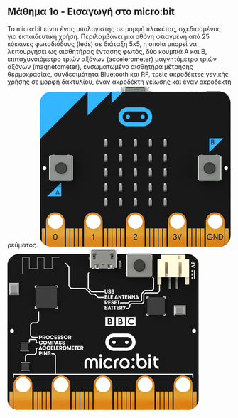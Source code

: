 Μάθημα 1ο - Εισαγωγή στο micro:bit
----------------------------------
To micro:bit είναι ένας υπολογιστής σε μορφή πλακέτας, σχεδιασμένος για εκπαιδευτική χρήση. Περιλαμβάνει μια οθόνη φτιαγμένη από 25 κόκκινες φωτοδιόδους (leds) σε διάταξη 5x5, η οποία μπορεί να λειτουργήσει ως αισθητήρας έντασης φωτός, δύο κουμπιά A και B, επιταχυνσιόμετρο τριών αξόνων (accelerometer) μαγνητόμετρο τριών αξόνων (magnetometer), ενσωματωμένο αισθητήρα μέτρησης θερμοκρασίας, συνδεσιμότητα Bluetooth και RF, τρείς ακροδέκτες γενικής χρήσης σε μορφή δακτυλίου, έναν ακροδέκτη γείωσης και έναν ακροδέκτη ρεύματος.
![micro:bit front ](https://github.com/CRPKalamata/microbitlessons/blob/master/images/microbit-front.png?raw=true)![micro:bit back](https://github.com/CRPKalamata/microbitlessons/blob/master/images/microbit-back.png?raw=true)
